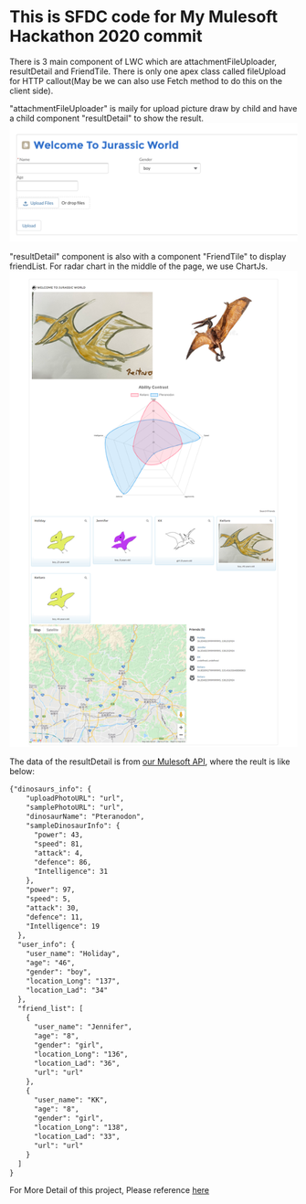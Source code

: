 # This is SFDC code for My Mulesoft Hackathon 2020 commit

There is 3 main component of LWC which are attachmentFileUploader, resultDetail and FriendTile.
There is only one apex class called fileUpload for HTTP callout(May be we can also use Fetch method to do this on the client side).

"attachmentFileUploader" is maily for upload picture draw by child and have a child component "resultDetail" to show the result.
![](images/fileUpload.jpeg)

"resultDetail" component is also with a component "FriendTile" to display friendList.
For radar chart in the middle of the page, we use ChartJs.
![](/images/9D0C5007-1264-4CDF-A7D9-54D5BD4F4469.png)

The data of the resultDetail is from [our Mulesoft API](https://github.com/HninPwintP/mulesoftHackathon2020/tree/master/dinosaur-api2), where the reult is like below:
```
{"dinosaurs_info": {
    "uploadPhotoURL": "url",
    "samplePhotoURL": "url",
    "dinosaurName": "Pteranodon",
    "sampleDinosaurInfo": {
      "power": 43,
      "speed": 81,
      "attack": 4,
      "defence": 86,
      "Intelligence": 31
    },
    "power": 97,
    "speed": 5,
    "attack": 30,
    "defence": 11,
    "Intelligence": 19
  },
  "user_info": {
    "user_name": "Holiday",
    "age": "46",
    "gender": "boy",
    "location_Long": "137",
    "location_Lad": "34"
  },
  "friend_list": [
    {
      "user_name": "Jennifer",
      "age": "8",
      "gender": "girl",
      "location_Long": "136",
      "location_Lad": "36",
      "url": "url"
    },
    {
      "user_name": "KK",
      "age": "8",
      "gender": "girl",
      "location_Long": "138",
      "location_Lad": "33",
      "url": "url"
    }
  ]
}
```

For More Detail of this project, Please reference [here](https://dev.to/cutiejbiu/share-your-dinosaurs-4kk9)

